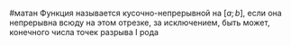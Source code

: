 #матан 
Функция называется кусочно-непрерывной на $[a; b]$, если она непрерывна всюду на этом отрезке, за исключением, быть может, конечного числа точек разрыва I рода